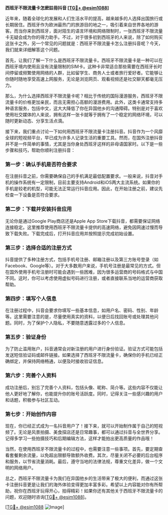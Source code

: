 **西班牙不限流量卡怎麽註冊抖音 [[TG💪+ @esim1088](https://t.me/s/esim1088)]**

近年来，随着全球化的发展和人们生活水平的提高，越来越多的人选择出国旅行或长期居住。西班牙作为欧洲最热门的旅游目的地之一，吸引着来自世界各地的游客。而当你来到西班牙，面对陌生的语言环境和网络限制时，一张西班牙不限流量卡无疑会成为你的得力助手。不过，对于很多初到西班牙的人来说，除了如何购买这张卡之外，另一个常见的问题就是：西班牙不限流量卡怎么注册抖音呢？今天，我们就来详细解答这个问题。

首先，让我们了解一下什么是西班牙不限流量卡。西班牙不限流量卡是一种可以在西班牙境内使用且没有流量限制的SIM卡。这种卡非常适合那些需要在西班牙长时间停留或频繁使用网络的人群，比如留学生、商务人士或者旅行爱好者。它能够让你随时随地享受高速上网服务，无论是浏览网页、观看视频还是社交聊天都毫无压力。

那么，为什么选择西班牙不限流量卡呢？相比于传统的国际漫游服务，西班牙不限流量卡的价格更加亲民，而且无需担心高额的漫游费用。此外，这类卡通常支持多种语言服务，包括中文，这大大降低了你在异国他乡的沟通障碍。特别是对于喜欢使用社交媒体的人来说，拥有这样一张卡就等于拥有了一个稳定的网络环境，可以随时更新动态、分享生活点滴。

接下来，我们重点讨论一下如何用西班牙不限流量卡注册抖音。抖音作为一个风靡全球的短视频平台，早已成为许多人记录生活的重要工具。然而，在国外注册抖音并不是一件简单的事情，尤其是当你身处西班牙这样的非母语国家时。以下是一些步骤和技巧，帮助你顺利注册抖音：

### **第一步：确认手机是否符合要求**
在注册抖音之前，你需要确保自己的手机满足最低配置要求。一般来说，抖音对手机的操作系统有一定限制，目前主要支持Android和iOS两大主流系统。如果你的手机是较老的机型，可能无法正常运行抖音应用。因此，在开始注册之前，建议先检查一下设备是否符合要求。

### **第二步：下载并安装抖音应用**
无论你是通过Google Play商店还是Apple App Store下载抖音，都需要保证网络连接稳定。这里推荐使用西班牙不限流量卡提供的高速网络，避免因网速过慢而导致下载失败。下载完成后，打开抖音应用并按照提示完成初始设置。

### **第三步：选择合适的注册方式**
抖音提供了多种注册方式，包括手机号注册、邮箱注册以及第三方账号登录（如Facebook、Google等）。对于大多数用户来说，手机号注册是最常见的方式。但在国外使用手机号注册时可能会遇到一些困难，因为很多运营商的号码格式与中国不同。这时，你可以考虑使用虚拟号码进行注册，或者直接联系当地的运营商获取帮助。

### **第四步：填写个人信息**
在注册过程中，抖音会要求你填写一些基本信息，如用户名、密码、性别、年龄等。这里需要注意的是，尽量使用真实的资料，以便日后找回账号或处理其他问题。同时，为了保护个人隐私，不要随意透露过多的个人信息。

### **第五步：验证身份**
为了防止滥用账户，抖音通常会对新注册的用户进行身份验证。验证方式可能包括发送短信验证码或邮件链接。如果选择了西班牙不限流量卡，确保你的手机已经正确绑定，并保持网络畅通，以便及时接收验证信息。

### **第六步：完善个人资料**
成功注册后，别忘了完善个人资料，包括头像、昵称、简介等。这些内容不仅能让他人更好地了解你，也能提升你的账号活跃度。同时，记得关注一些感兴趣的用户和话题，积极参与社区互动。

### **第七步：开始创作内容**
现在，你已经正式成为一名抖音用户了！接下来，就可以开始制作属于自己的短视频了。无论是风景拍摄、美食探店还是日常趣事，都可以通过抖音与全世界分享。记得多学习一些拍摄技巧和后期编辑方法，这样才能拍出更高质量的作品哦！

当然，在使用西班牙不限流量卡的过程中，也需要注意一些事项。首先，要定期查看套餐剩余流量，以免超出限额导致额外收费。其次，尽量关闭不必要的后台程序和服务，以节省流量消耗。最后，遵守当地的法律法规，尊重文化差异，做一个文明的网络用户。

总之，西班牙不限流量卡为我们在异国他乡的生活带来了极大的便利，而通过这张卡注册抖音更是让我们的海外体验变得更加丰富多彩。希望以上内容能对你有所帮助，祝你在西班牙玩得开心，拍得精彩！如果你还有其他关于西班牙不限流量卡的问题，欢迎随时咨询[[TG💪+ @esim1088](https://t.me/s/esim1088)]。

[[TG💪+ @esim1088](https://t.me/s/esim1088) ![Image](https://i.postimg.cc/4NQfJmqS/Snipaste-2025-05-13-00-14-12.png)]
